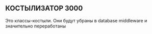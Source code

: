 ## КОСТЫЛИЗАТОР 3000

Это классы-костыли. Они будут убраны в database middleware и значительно переработаны